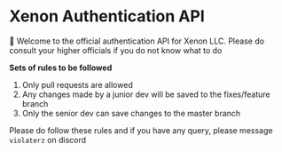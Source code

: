 # Xenon Authentication API	
👋 Welcome to the official authentication API for Xenon LLC.
Please do consult your higher officials if you do not know what to do

**Sets of rules to be followed**
 1. Only pull requests are allowed
 2. Any changes made by a junior dev will be saved to the fixes/feature branch
 3. Only the senior dev can save changes to the master branch

Please do follow these rules and if you have any query, please message `violaterz` on discord 
